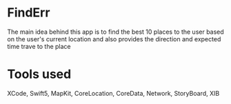 # FindErr
<p>The main idea behind this app is to find the best 10 places to the user based on the user's current location and also provides the direction and expected time trave to the place
  
<h1>Tools used</h1>
<p>XCode, Swift5, MapKit, CoreLocation, CoreData, Network, StoryBoard, XIB</p>
